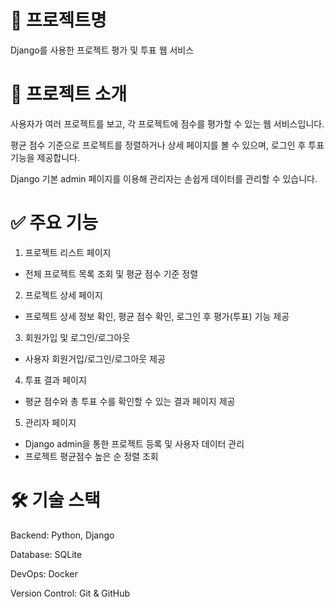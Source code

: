 # 📄 프로젝트명
Django를 사용한 프로젝트 평가 및 투표 웹 서비스

# 🚀 프로젝트 소개
사용자가 여러 프로젝트를 보고, 각 프로젝트에 점수를 평가할 수 있는 웹 서비스입니다.

평균 점수 기준으로 프로젝트를 정렬하거나 상세 페이지를 볼 수 있으며, 로그인 후 투표 기능을 제공합니다.

Django 기본 admin 페이지를 이용해 관리자는 손쉽게 데이터를 관리할 수 있습니다.

# ✅ 주요 기능
1) 프로젝트 리스트 페이지
- 전체 프로젝트 목록 조회 및 평균 점수 기준 정렬

2) 프로젝트 상세 페이지
- 프로젝트 상세 정보 확인, 평균 점수 확인, 로그인 후 평가(투표) 기능 제공

3) 회원가입 및 로그인/로그아웃
- 사용자 회원거입/로그인/로그아웃 제공

4) 투표 결과 페이지
- 평균 점수와 총 투표 수를 확인할 수 있는 결과 페이지 제공

5) 관리자 페이지
- Django admin을 통한 프로젝트 등록 및 사용자 데이터 관리
- 프로젝트 평균점수 높은 순 정렬 조회

# 🛠️ 기술 스택
Backend: Python, Django

Database: SQLite

DevOps: Docker

Version Control: Git & GitHub
